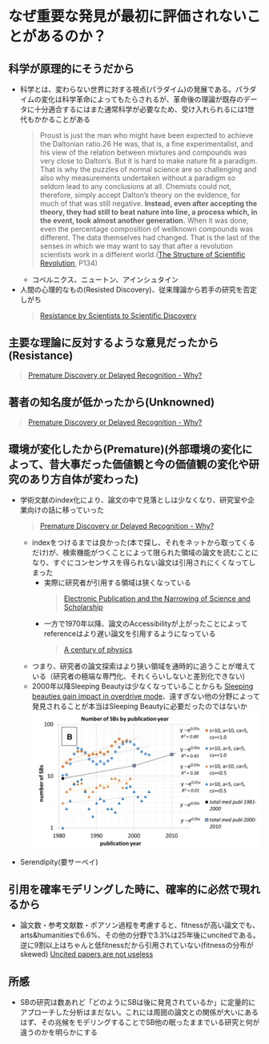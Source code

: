 # なぜ重要な発見が最初に評価されないことがあるのか？

## 科学が原理的にそうだから
- 科学とは、変わらない世界に対する視点(パラダイム)の発展である。パラダイムの変化は科学革命によってもたらされるが、革命後の理論が既存のデータに十分適合するにはまた通常科学が必要なため、受け入れられるには1世代もかかることがある
    > Proust is just the man who might have been expected to achieve the Daltonian ratio.26 He was, that is, a fine experimentalist, and his view of the relation between mixtures and compounds was very close to Dalton’s. But it is hard to make nature fit a paradigm. That is why the puzzles of normal science are so challenging and also why measurements undertaken without a paradigm so seldom lead to any conclusions at all. Chemists could not, therefore, simply accept Dalton’s theory on the evidence, for much of that was still negative. **Instead, even after accepting the theory, they had still to beat nature into line, a process which, in the event, took almost another generation.** When it was done, even the percentage composition of wellknown compounds was different. The data themselves had changed. That is the last of the senses in which we may want to say that after a revolution scientists work in a different world.([The Structure of Scientific Revolution](https://press.uchicago.edu/ucp/books/book/chicago/S/bo13179781.html), P134)
    - コペルニクス、ニュートン、アインシュタイン
- 人間の心理的なもの(Resisted Discovery)、従来理論から若手の研究を否定しがち
    > [Resistance by Scientists to Scientific Discovery](https://www.science.org/doi/10.1126/science.134.3479.596)

## 主要な理論に反対するような意見だったから(Resistance)

> [Premature Discovery or Delayed Recognition - Why?](http://garfield.library.upenn.edu/essays/v4p488y1979-80.pdf)

## 著者の知名度が低かったから(Unknowned)

> [Premature Discovery or Delayed Recognition - Why?](http://garfield.library.upenn.edu/essays/v4p488y1979-80.pdf)

## 環境が変化したから(Premature)(外部環境の変化によって、昔大事だった価値観と今の価値観の変化や研究のあり方自体が変わった)

- 学術文献のindex化により、論文の中で見落としは少なくなり、研究室や企業向けの話に移っていった
    > [Premature Discovery or Delayed Recognition - Why?](http://garfield.library.upenn.edu/essays/v4p488y1979-80.pdf)
    
    - indexをつけるまでは良かった(本で探し、それをネットから取ってくるだけ)が、検索機能がつくことによって限られた領域の論文を読むことになり、すぐにコンセンサスを得られない論文は引用されにくくなってしまった
        - 実際に研究者が引用する領域は狭くなっている 
            > [Electronic Publication and the Narrowing of Science and Scholarship](https://www.science.org/doi/10.1126/science.1150473)
        - 一方で1970年以降、論文のAccessibilityが上がったことによってreferenceはより遅い論文を引用するようになっている
            > [A century of physics](https://www.nature.com/articles/nphys3494)
    - つまり、研究者の論文探索はより狭い領域を通時的に追うことが増えている（研究者の極端な専門化、それくらいしないと差別化できない)
    - 2000年以降Sleeping Beautyは少なくなっていることからも [Sleeping beauties gain impact in overdrive mode](https://link.springer.com/article/10.1007/s11192-021-03910-5)、遠すぎない他の分野によって発見されることが本当はSleeping Beautyに必要だったのではないか
        ![rev1-1](src/rev1/rev1-1.png)

- Serendipity(要サーベイ)

## 引用を確率モデリングした時に、確率的に必然で現れるから

- 論文数・参考文献数・ポアソン過程を考慮すると、fitnessが高い論文でも、arts&humanitiesで6.6%、その他の分野で3.3%は25年後にuncitedである。逆に9割以上はちゃんと低fitnessだから引用されていない(fitnessの分布がskewed) [Uncited papers are not useless](https://direct.mit.edu/qss/article/2/3/899/102769/Uncited-papers-are-not-useless)

## 所感
-  SBの研究は数あれど「どのようにSBは後に発見されているか」に定量的にアプローチした分析はまだない。これには周囲の論文との関係が大いにあるはず、その兆候をモデリングすることでSB他の眠ったままでいる研究と何が違うのかを明らかにする